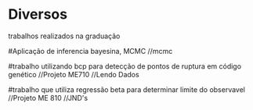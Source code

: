 # Diversos
trabalhos realizados na graduação

#Aplicação de inferencia bayesina, MCMC
//mcmc

#trabalho utilizando bcp para detecção de pontos de ruptura em código genético
//Projeto ME710
//Lendo Dados

#trabalho que utiliza regressão beta para determinar limite do observavel
//Projeto ME 810 
//JND's
